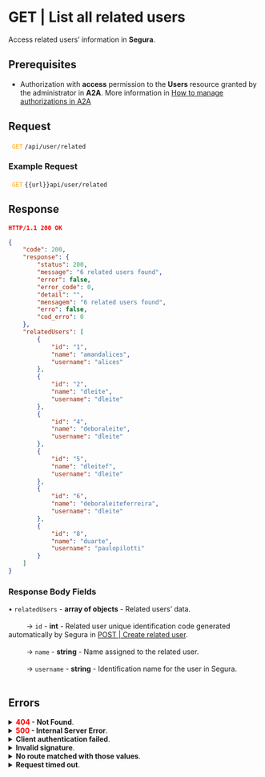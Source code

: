 # GET | List all related users

Access related users’ information in **Segura**.

## Prerequisites
* Authorization with **access** permission to the **Users** resource granted by the administrator in **A2A**.
More information in [How to manage authorizations in A2A](/v4/docs/how-to-manage-authorizations-in-a2a)

## Request

 <code><span style="color:orange"> GET</code></span> <code>/api/user/related</code>

### Example Request

<code><span style="color:orange"> GET</code></span> `{{url}}api/user/related`

## Response 

```json
HTTP/1.1 200 OK
```
```json
{
    "code": 200,
    "response": {
        "status": 200,
        "message": "6 related users found",
        "error": false,
        "error_code": 0,
        "detail": "",
        "mensagem": "6 related users found",
        "erro": false,
        "cod_erro": 0
    },
    "relatedUsers": [
        {
            "id": "1",
            "name": "amandalices",
            "username": "alices"
        },
        {
            "id": "2",
            "name": "dleite",
            "username": "dleite"
        },
        {
            "id": "4",
            "name": "deboraleite",
            "username": "dleite"
        },
        {
            "id": "5",
            "name": "dleitef",
            "username": "dleite"
        },
        {
            "id": "6",
            "name": "deboraleiteferreira",
            "username": "dleite"
        },
        {
            "id": "8",
            "name": "duarte",
            "username": "paulopilotti"
        }
    ]
}
```

### Response Body Fields

<summary>&#8226; <code>relatedUsers</code> - <b>array of objects</b> - Related users’ data.</summary>
<br>
<summary>&nbsp;&emsp;&emsp;&nbsp;→ <code>id</code> - <b>int</b> - Related user unique identification code generated automatically by Segura in <a href="/v4/docs/api-post-create-related-user">POST | Create related user</a>.</summary>
<br>
<summary>&nbsp;&emsp;&emsp;&nbsp;→ <code>name</code> - <b>string</b> - Name assigned to the related user.</summary>
<br>
<summary>&nbsp;&emsp;&emsp;&nbsp;→ <code>username</code> - <b>string</b> - Identification name for the user in Segura.</summary>
<br>

## Errors

<details>
<summary><b><span style="color:red">404</span> - Not Found</b>.</summary>

***
<b>Message: "Resource sub not found"</b><br>

<p><b>Possible cause</b>: the URL or requested resource isn’t correct.<br>
<b>Solution</b>: check the URL and make sure all the parameters are correct.</p>

***

</details>

<details>
<summary><b><span style="color:red">500</span> - Internal Server Error</b>.</summary>

***
    
<b>Message: "Unexpected error."</b><br>
<p><b>Possible cause</b>: the error is in the Segura server.<br>
<b>Solution</b>: contact the support team for more information.</p>
    
***
<b>Message: "You are not authorized to access this resource."</b>
<p><b>Possible cause</b>: you don’t have the authorization to access this resource.<br>
<b>Solution</b>: ask the administrator to check your permission to access the <b>Users</b> resources in <b>A2A</b>.</p>

***

</details>

<details>
<summary><b>Client authentication failed</b>.</summary>

***
   
<b>Message: "Client authentication failed."</b>
<p><b>Possible cause</b>: failure in your application authentication with the Segura server.<br>
<b>Solution</b>: check the authentication parameters such as <code>Access Token URL</code>, <code>Client ID</code> and <code>Client secret</code> and request a new access token.</p>

***

</details>

<details>
<summary><b>Invalid signature</b>.</summary>

*** 
    
<b>Message: "Invalid signature"</b>
<p><b>Possible cause</b>: failure in recognizing the URL of the client application.<br>
<b>Solution</b>: check the URL of the client application and resend the request.</p>

***

</details>

<details>
<summary><b>No route matched with those values</b>.</summary>

***   
    
<b>Message: "No route matched with those values."</b>
<p><b>Possible cause</b>: the authorization header is missing in the API request.<br>
<b>Solution</b>: request a new access token.</p>

***

</details>

<details>
<summary><b>Request timed out</b>.</summary>
    
***
    
<b>Message: "Request timed out."</b>
<p><b>Possible cause</b>: the request time has expired.<br>
<b>Solution</b>: check the connectivity between the source of the request and the Segura server.</p>

</details>